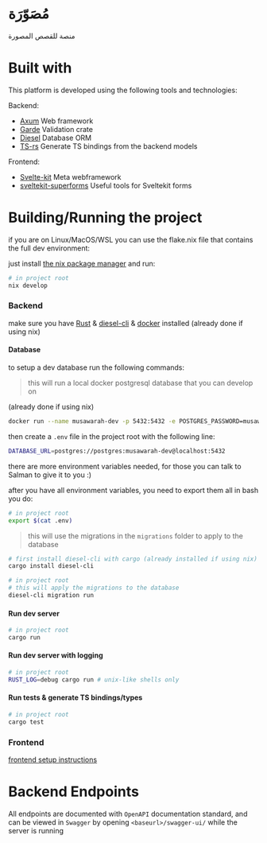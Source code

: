 # مُصَوّرَة

منصة للقصص المصورة

# Built with
This platform is developed using the following tools and technologies:

Backend:

- [Axum](https://github.com/tokio-rs/axum) Web framework
- [Garde](https://github.com/jprochazk/garde) Validation crate
- [Diesel](https://github.com/diesel-rs/diesel) Database ORM
- [TS-rs](https://github.com/Aleph-Alpha/ts-rs) Generate TS bindings from the backend models

Frontend:

- [Svelte-kit](https://kit.svelte.dev/) Meta webframework
- [sveltekit-superforms](https://github.com/ciscoheat/sveltekit-superforms) Useful tools for Sveltekit forms

# Building/Running the project
if you are on Linux/MacOS/WSL you can use the flake.nix file that contains the full dev environment:

just install [the nix package manager](https://zero-to-nix.com/start/install) and run:
```bash
# in project root
nix develop
```
### Backend
make sure you have [Rust](https://doc.rust-lang.org/book/ch01-01-installation.html) & [diesel-cli](https://crates.io/crates/diesel_cli) & [docker](https://www.docker.com/) installed (already done if using nix)
#### Database
to setup a dev database run the following commands:

> this will run a local docker postgresql database that you can develop on

(already done if using nix)
```bash
docker run --name musawarah-dev -p 5432:5432 -e POSTGRES_PASSWORD=musawarah-dev -d postgres
```
then create a `.env` file in the project root with the following line:
```bash
DATABASE_URL=postgres://postgres:musawarah-dev@localhost:5432
```
there are more environment variables needed, for those you can talk to Salman to give it to you :)

after you have all environment variables, you need to export them all in bash you do:
```bash
# in project root
export $(cat .env)
```

> this will use the migrations in the `migrations` folder to apply to the database
```bash
# first install diesel-cli with cargo (already installed if using nix)
cargo install diesel-cli

# in project root
# this will apply the migrations to the database
diesel-cli migration run
```

#### Run dev server
```bash
# in project root
cargo run
```
#### Run dev server with logging
```bash
# in project root
RUST_LOG=debug cargo run # unix-like shells only
```
#### Run tests & generate TS bindings/types
```bash
# in project root
cargo test
```

### Frontend
[frontend setup instructions](https://github.com/BKSalman/rmusawarah/blob/main/client/README.md)

# Backend Endpoints
All endpoints are documented with ``OpenAPI`` documentation standard, and can be viewed in ``Swagger`` by opening ``<baseurl>/swagger-ui/`` while the server is running

